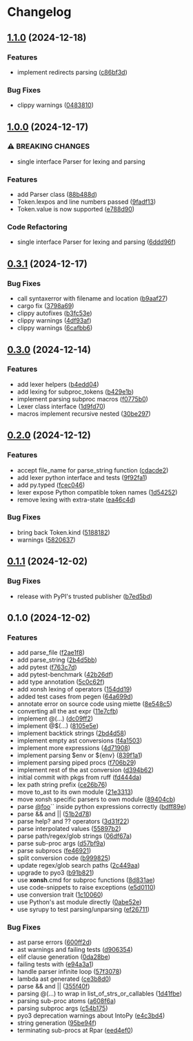 # Changelog

## [1.1.0](https://github.com/jnoortheen/xonsh-rd-parser/compare/v1.0.0...v1.1.0) (2024-12-18)


### Features

* implement redirects parsing ([c86bf3d](https://github.com/jnoortheen/xonsh-rd-parser/commit/c86bf3dd0753688791dcc5d233a82e9edf4dcdf3))


### Bug Fixes

* clippy warnings ([0483810](https://github.com/jnoortheen/xonsh-rd-parser/commit/0483810012e107c98453489fd029a48db9c5356c))

## [1.0.0](https://github.com/jnoortheen/xonsh-rd-parser/compare/v0.3.1...v1.0.0) (2024-12-17)


### ⚠ BREAKING CHANGES

* single interface Parser for lexing and parsing

### Features

* add Parser class ([88b488d](https://github.com/jnoortheen/xonsh-rd-parser/commit/88b488da211c10b45b864862fca6f17b06f67a46))
* Token.lexpos and line numbers passed ([9fadf13](https://github.com/jnoortheen/xonsh-rd-parser/commit/9fadf130ea54b93342ad3829a29d368e81607f73))
* Token.value is now supported ([e788d90](https://github.com/jnoortheen/xonsh-rd-parser/commit/e788d904779f5a4e7acd46cf49839dcfee9622cb))


### Code Refactoring

* single interface Parser for lexing and parsing ([6ddd96f](https://github.com/jnoortheen/xonsh-rd-parser/commit/6ddd96f43483a9059515d5316e845efde2e0946e))

## [0.3.1](https://github.com/jnoortheen/xonsh-rd-parser/compare/v0.3.0...v0.3.1) (2024-12-17)


### Bug Fixes

* call syntaxerror with filename and location ([b9aaf27](https://github.com/jnoortheen/xonsh-rd-parser/commit/b9aaf2724aa0d44a516de77322a3e24b6b236756))
* cargo fix ([3798a69](https://github.com/jnoortheen/xonsh-rd-parser/commit/3798a69a30b6ca0f42da0fc3c26fd1fa29e31991))
* clippy autofixes ([b3fc53e](https://github.com/jnoortheen/xonsh-rd-parser/commit/b3fc53e386634733f04f10787a937ef2ff48f0f3))
* clippy warnings ([4df93af](https://github.com/jnoortheen/xonsh-rd-parser/commit/4df93af0986c85954d431c977c85b2290792897b))
* clippy warnings ([6cafbb6](https://github.com/jnoortheen/xonsh-rd-parser/commit/6cafbb65ada99bbc02eaa5c03d07cdad77c2d300))

## [0.3.0](https://github.com/jnoortheen/xonsh-rd-parser/compare/v0.2.0...v0.3.0) (2024-12-14)


### Features

* add lexer helpers ([b4edd04](https://github.com/jnoortheen/xonsh-rd-parser/commit/b4edd04c9b7437684fcbfde6ea00777303a36cba))
* add lexing for subproc_tokens ([b429e1b](https://github.com/jnoortheen/xonsh-rd-parser/commit/b429e1bd9279e3529428ac0caa880d29adaf01cd))
* implement parsing subproc macros ([f0775b0](https://github.com/jnoortheen/xonsh-rd-parser/commit/f0775b094f2a01ef68a3beecb29747990cce13ad))
* Lexer class interface ([1d9fd70](https://github.com/jnoortheen/xonsh-rd-parser/commit/1d9fd704076d391b2e8c4dd0424f8089fe5de47e))
* macros implement recursive nested ([30be297](https://github.com/jnoortheen/xonsh-rd-parser/commit/30be2978f3eedf82a67a2aaeae49895e50a26a5c))

## [0.2.0](https://github.com/jnoortheen/xonsh-rd-parser/compare/v0.1.1...v0.2.0) (2024-12-12)


### Features

* accept file_name for parse_string function ([cdacde2](https://github.com/jnoortheen/xonsh-rd-parser/commit/cdacde296844f72b60c058ebe23445f1f652d5c2))
* add lexer python interface and tests ([9f92fa1](https://github.com/jnoortheen/xonsh-rd-parser/commit/9f92fa1abd987c9f9aedf176bf0b3260e6164e2f))
* add py.typed ([fcec046](https://github.com/jnoortheen/xonsh-rd-parser/commit/fcec0469830b39fa8f81791b14ef45c664609df2))
* lexer expose Python compatible token names ([1d54252](https://github.com/jnoortheen/xonsh-rd-parser/commit/1d5425214b9a3084c57cda9f6c405884582c0f6e))
* remove lexing with extra-state ([ea46c4d](https://github.com/jnoortheen/xonsh-rd-parser/commit/ea46c4d0c67ca7f846dcdfe9e9f5b143a531fb4e))


### Bug Fixes

* bring back Token.kind ([5188182](https://github.com/jnoortheen/xonsh-rd-parser/commit/51881822955d01dab818b20ff8ba573b011a94a0))
* warnings ([5820637](https://github.com/jnoortheen/xonsh-rd-parser/commit/5820637ed7844772f07a2c13137ae8d6437e78e7))

## [0.1.1](https://github.com/jnoortheen/xonsh-rd-parser/compare/v0.1.0...v0.1.1) (2024-12-02)


### Bug Fixes

* release with PyPI's trusted publisher ([b7ed5bd](https://github.com/jnoortheen/xonsh-rd-parser/commit/b7ed5bd8f4b54674a0615475d8c5c1e638b9451a))

## 0.1.0 (2024-12-02)


### Features

* add parse_file ([f2ae1f8](https://github.com/jnoortheen/xonsh-rd-parser/commit/f2ae1f84767da0f401e566cb73ef15d071c9c786))
* add parse_string ([2b4d5bb](https://github.com/jnoortheen/xonsh-rd-parser/commit/2b4d5bb9dc19b5e87aa85a41ce4d06b01d14b495))
* add pytest ([f763c7d](https://github.com/jnoortheen/xonsh-rd-parser/commit/f763c7d6fe306ef31a39d3a2645a6cbffe5721c4))
* add pytest-benchmark ([42b26df](https://github.com/jnoortheen/xonsh-rd-parser/commit/42b26dfc20ab46917d29e9b10f08c7d8567ff90a))
* add type annotation ([5c0c62f](https://github.com/jnoortheen/xonsh-rd-parser/commit/5c0c62fd1a2e2421ac6ac00f761584468a8a0503))
* add xonsh lexing of operators ([154dd19](https://github.com/jnoortheen/xonsh-rd-parser/commit/154dd1984a6b0d97edd725bbc0e1b288087b4985))
* added test cases from pegen ([64a699d](https://github.com/jnoortheen/xonsh-rd-parser/commit/64a699d39c9f6eac6feb985cdff6f921942021b4))
* annotate error on source code using miette ([8e548c5](https://github.com/jnoortheen/xonsh-rd-parser/commit/8e548c575ee6494bfa5ab1e3feb2a7161df8200d))
* converting all the ast expr ([11e7cfb](https://github.com/jnoortheen/xonsh-rd-parser/commit/11e7cfb4084f94037fb48a1d3f83c025a0beba90))
* implement @(...) ([dc09ff2](https://github.com/jnoortheen/xonsh-rd-parser/commit/dc09ff25cfc7587a78549897c8eb53d77c553e78))
* implement @$(...) ([8105e5e](https://github.com/jnoortheen/xonsh-rd-parser/commit/8105e5e34fe40e6eacff2fc7ff7d26df53b7fc7c))
* implement backtick strings ([2bd4d58](https://github.com/jnoortheen/xonsh-rd-parser/commit/2bd4d583225095346c3ccae2debb8a12c7e0ad17))
* implement empty ast conversions ([f4a1503](https://github.com/jnoortheen/xonsh-rd-parser/commit/f4a1503c7d70de18d39f215bfe2bce403e535197))
* implement more expressions ([4d71908](https://github.com/jnoortheen/xonsh-rd-parser/commit/4d719085d92ead1b0797d0e42c1eee9c40fe9630))
* implement parsing $env or ${env} ([839f1a1](https://github.com/jnoortheen/xonsh-rd-parser/commit/839f1a13f71419741fe53197d9894466e3f2941c))
* implement parsing piped procs ([f706b29](https://github.com/jnoortheen/xonsh-rd-parser/commit/f706b29be7fe14f02e40399545ea8399a465405e))
* implement rest of the ast conversion ([d394b62](https://github.com/jnoortheen/xonsh-rd-parser/commit/d394b62e01ce81a88fd7cf75ff2a25b53d5dd413))
* initial commit with pkgs from ruff ([fd444da](https://github.com/jnoortheen/xonsh-rd-parser/commit/fd444daee6947c95e89ea57a6c6cbcdddf85fa64))
* lex path string prefix ([ce26b76](https://github.com/jnoortheen/xonsh-rd-parser/commit/ce26b76ffbd5a8bbe0a5ca0dac6e8ac34410c12a))
* move to_ast to its own module ([21e3313](https://github.com/jnoortheen/xonsh-rd-parser/commit/21e33138e63522416554721736fba3b751ed1cfd))
* move xonsh specific parsers to own module ([89404cb](https://github.com/jnoortheen/xonsh-rd-parser/commit/89404cb20a21648371c18b0cc7460329811b24fb))
* parse [@foo](https://github.com/foo)`` inside python expressions correctly ([bdff89e](https://github.com/jnoortheen/xonsh-rd-parser/commit/bdff89ec60f81c5028c1f0e204b3ef1e1a2301be))
* parse && and || ([51b2d78](https://github.com/jnoortheen/xonsh-rd-parser/commit/51b2d78f7a1f285ce884c0253736e9ca7dce6c78))
* parse help? and ?? operators ([3d31f22](https://github.com/jnoortheen/xonsh-rd-parser/commit/3d31f225a39bd1d6db06a54dd68a877ccb136a76))
* parse interpolated values ([55897b2](https://github.com/jnoortheen/xonsh-rd-parser/commit/55897b2ab122b29db2f7a7e89d1d286863a0ec2a))
* parse path/regex/glob strings ([06df67a](https://github.com/jnoortheen/xonsh-rd-parser/commit/06df67acf80c0432a89b3fd813d394582717b752))
* parse sub-proc args ([d57bf9a](https://github.com/jnoortheen/xonsh-rd-parser/commit/d57bf9adcd7e428e4ec26a542b34e5fecb984c2f))
* parse subprocs ([fe46921](https://github.com/jnoortheen/xonsh-rd-parser/commit/fe469215d105ea5270fbfb41621cbaa4db2cdb47))
* split conversion code ([b999825](https://github.com/jnoortheen/xonsh-rd-parser/commit/b999825de057fb3f7ab230333534654f006043ce))
* update regex/glob search paths ([2c449aa](https://github.com/jnoortheen/xonsh-rd-parser/commit/2c449aa672afc4dcbba9d8ee5f7fd7a5c56024b5))
* upgrade to pyo3 ([b91b821](https://github.com/jnoortheen/xonsh-rd-parser/commit/b91b821e70a06019ff21e8938b0f730b1a31fa3c))
* use __xonsh__.cmd for subproc functions ([8d831ae](https://github.com/jnoortheen/xonsh-rd-parser/commit/8d831ae6a418997dda0a4406c993fb5e0d5d7942))
* use code-snippets to raise exceptions ([e5d0110](https://github.com/jnoortheen/xonsh-rd-parser/commit/e5d0110535711c0fc729117fdda0059f7844161a))
* use conversion trait ([1c10060](https://github.com/jnoortheen/xonsh-rd-parser/commit/1c100609e5cf68120d91a3ac4c74d5bbd41b8647))
* use Python's ast module directly ([0abe52e](https://github.com/jnoortheen/xonsh-rd-parser/commit/0abe52eb3488c1dc03c21f56a87f28592b68c17c))
* use syrupy to test parsing/unparsing ([ef26711](https://github.com/jnoortheen/xonsh-rd-parser/commit/ef26711ca133e96753c97db507b9de4a8279cffa))


### Bug Fixes

* ast parse errors ([600ff2d](https://github.com/jnoortheen/xonsh-rd-parser/commit/600ff2d110bb638949b62e16c5be302d4ea28f34))
* ast warnings and failing tests ([d906354](https://github.com/jnoortheen/xonsh-rd-parser/commit/d906354bdf46bf3b0796576494ded53e299fec27))
* elif clause generation ([0da28be](https://github.com/jnoortheen/xonsh-rd-parser/commit/0da28be30a689f89b151af42eead3b98b4f8e7c9))
* failing tests with ([e94a3a1](https://github.com/jnoortheen/xonsh-rd-parser/commit/e94a3a1f4cb477b65f149a8e5fa09c0f4bbac071))
* handle parser infinite loop ([57f3078](https://github.com/jnoortheen/xonsh-rd-parser/commit/57f307846af3926468102b504c7afd5daca61ae5))
* lambda ast generated ([ce3b8d0](https://github.com/jnoortheen/xonsh-rd-parser/commit/ce3b8d0a92538b62053ea12623840c3249a946b4))
* parse && and || ([355f40f](https://github.com/jnoortheen/xonsh-rd-parser/commit/355f40f73d9d86c5c4a77232f98cd572d8fa6b4f))
* parsing @(...) to wrap in list_of_strs_or_callables ([1d41fbe](https://github.com/jnoortheen/xonsh-rd-parser/commit/1d41fbe5a0437ca18a88a71f30d9494627691262))
* parsing sub-proc atoms ([a608f6a](https://github.com/jnoortheen/xonsh-rd-parser/commit/a608f6a5c4de7f0a1c9448f407cde3f53af7cb84))
* parsing subproc args ([c54b175](https://github.com/jnoortheen/xonsh-rd-parser/commit/c54b175627de5db5bd702029d8ae0a70c1ffb68b))
* pyo3 deprecation warnings about IntoPy ([e4c3bd4](https://github.com/jnoortheen/xonsh-rd-parser/commit/e4c3bd43624bd89ef5b63a50f9904dca3dc5b17e))
* string generation ([95be94f](https://github.com/jnoortheen/xonsh-rd-parser/commit/95be94f3dea04d7001c5ba418ebb4ad175157585))
* terminating sub-procs at Rpar ([eed4ef0](https://github.com/jnoortheen/xonsh-rd-parser/commit/eed4ef08136ca3ebdbab38cc16c5e3a2a917297a))
